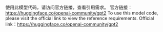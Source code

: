 使用此模型代码，请访问官方链接，查看引用需求。
官方链接：https://huggingface.co/openai-community/gpt2
To use this model code, please visit the official link to view the reference requirements.
Official link：https://huggingface.co/openai-community/gpt2
